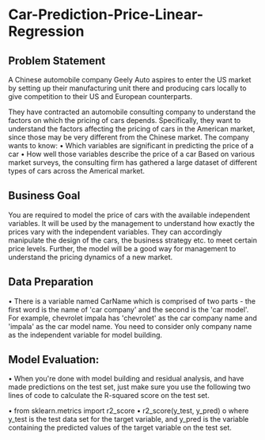 # Car-Prediction-Price-Linear-Regression
## Problem Statement
A Chinese automobile company Geely Auto aspires to enter the US market by setting up their manufacturing unit there and producing cars locally to give competition to their US and European counterparts. 
 
They have contracted an automobile consulting company to understand the factors on which the pricing of cars depends. Specifically, they want to understand the factors affecting the pricing of cars in the American market, since those may be very different from the Chinese market. The company wants to know:
•	Which variables are significant in predicting the price of a car
•	How well those variables describe the price of a car
Based on various market surveys, the consulting firm has gathered a large dataset of different types of cars across the Americal market. 
 
## Business Goal 
You are required to model the price of cars with the available independent variables. It will be used by the management to understand how exactly the prices vary with the independent variables. They can accordingly manipulate the design of the cars, the business strategy etc. to meet certain price levels. Further, the model will be a good way for management to understand the pricing dynamics of a new market. 
 
## Data Preparation
•	There is a variable named CarName which is comprised of two parts - the first word is the name of 'car company' and the second is the 'car model'. For example, chevrolet impala has 'chevrolet' as the car company name and 'impala' as the car model name. You need to consider only company name as the independent variable for model building. 
 
## Model Evaluation:
•	When you're done with model building and residual analysis, and have made predictions on the test set, just make sure you use the following two lines of code to calculate the R-squared score on the test set.
 
•	from sklearn.metrics import r2_score
•	r2_score(y_test, y_pred)
o	where y_test is the test data set for the target variable, and y_pred is the variable containing the predicted values of the target variable on the test set.

